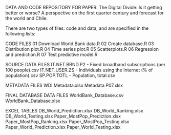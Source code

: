 DATA AND CODE REPOSITORY FOR PAPER:
The Digital Divide: Is it getting better or worse? A perspective on the first quarter century and forecast for the world and Chile.

There are two types of files: code and data, and are specified in the following lists:

CODE FILES
01 Download World Bank data.R
02 Create database.R
03 Distribution plot.R
04 Time series plot.R
05 Scatterplots.R
06 Regression and prediction.R
07 Test predictive model.R

SOURCE DATA FILES
IT.NET.BBND.P2 - Fixed broadband subscriptions (per 100 people).csv
IT.NET.USER.ZS - Individuals using the Internet (% of population).csv
SP.POP.TOTL - Population, total.csv

METADATA FILES
WDI Metadata.xlsx
Metadata P07.xlsx

FINAL DATABASE DATA FILES
WorldBank_Database.csv
WorldBank_Database.xlsx

EXCEL TABLES
DB_World_Prediction.xlsx
DB_World_Ranking.xlsx
DB_World_Testing.xlsx
Paper_MostPop_Prediction.xlsx
Paper_MostPop_Ranking.xlsx
Paper_MostPop_Testing.xlsx
Paper_World_Prediction.xlsx
Paper_World_Testing.xlsx
